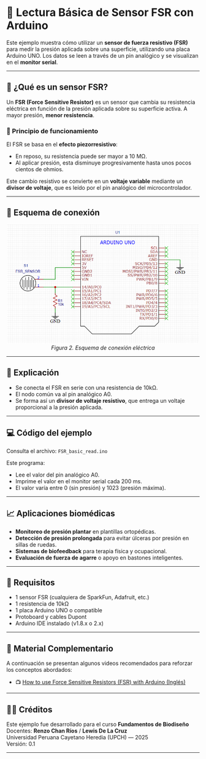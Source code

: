 # 📘 Lectura Básica de Sensor FSR con Arduino

Este ejemplo muestra cómo utilizar un **sensor de fuerza resistivo (FSR)** para medir la presión aplicada sobre una superficie, utilizando una placa Arduino UNO. Los datos se leen a través de un pin analógico y se visualizan en el **monitor serial**.

---

## 🧪 ¿Qué es un sensor FSR?

Un **FSR (Force Sensitive Resistor)** es un sensor que cambia su resistencia eléctrica en función de la presión aplicada sobre su superficie activa. A mayor presión, **menor resistencia**.

### 🔬 Principio de funcionamiento

El FSR se basa en el **efecto piezorresistivo**:  
- En reposo, su resistencia puede ser mayor a 10 MΩ.  
- Al aplicar presión, esta disminuye progresivamente hasta unos pocos cientos de ohmios.

Este cambio resistivo se convierte en un **voltaje variable** mediante un **divisor de voltaje**, que es leído por el pin analógico del microcontrolador.

---

## 🔧 Esquema de conexión

<p align="center">
  <img src="schematic.png" alt="Esquema de conexión para doble FSR con Arduino" width="500"><br>
  <em>Figura 2. Esquema de conexión eléctrica</em>
</p>

---

## 🔄 Explicación

- Se conecta el FSR en serie con una resistencia de 10kΩ.
- El nodo común va al pin analógico A0.
- Se forma así un **divisor de voltaje resistivo**, que entrega un voltaje proporcional a la presión aplicada.

---

## 💻 Código del ejemplo

Consulta el archivo: `FSR_basic_read.ino`

Este programa:
- Lee el valor del pin analógico A0.
- Imprime el valor en el monitor serial cada 200 ms.
- El valor varía entre 0 (sin presión) y 1023 (presión máxima).

---

## 📈 Aplicaciones biomédicas

- **Monitoreo de presión plantar** en plantillas ortopédicas.
- **Detección de presión prolongada** para evitar úlceras por presión en sillas de ruedas.
- **Sistemas de biofeedback** para terapia física y ocupacional.
- **Evaluación de fuerza de agarre** o apoyo en bastones inteligentes.

---

## 📎 Requisitos

- 1 sensor FSR (cualquiera de SparkFun, Adafruit, etc.)
- 1 resistencia de 10kΩ
- 1 placa Arduino UNO o compatible
- Protoboard y cables Dupont
- Arduino IDE instalado (v1.8.x o 2.x)

---

## 🎥 Material Complementario

A continuación se presentan algunos videos recomendados para reforzar los conceptos abordados:

- 📺 [How to use Force Sensitive Resistors (FSR) with Arduino (Inglés)](https://www.youtube.com/watch?v=eW3SQCi0aTE)

---

## 🧑‍🏫 Créditos

Este ejemplo fue desarrollado para el curso **Fundamentos de Biodiseño**  
Docentes: **Renzo Chan Ríos** / **Lewis De La Cruz**  
Universidad Peruana Cayetano Heredia (UPCH) — 2025  
Versión: 0.1

---
